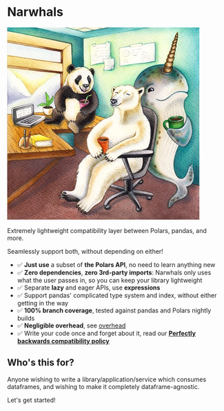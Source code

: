 # Narwhals

![](assets/image.png)

Extremely lightweight compatibility layer between Polars, pandas, and more.

Seamlessly support both, without depending on either!

- ✅ **Just use** a subset of **the Polars API**, no need to learn anything new
- ✅ **Zero dependencies**, **zero 3rd-party imports**: Narwhals only uses what
  the user passes in, so you can keep your library lightweight
- ✅ Separate **lazy** and eager APIs, use **expressions**
- ✅ Support pandas' complicated type system and index, without
  either getting in the way
- ✅ **100% branch coverage**, tested against pandas and Polars nightly builds
- ✅ **Negligible overhead**, see [overhead](https://narwhals-dev.github.io/narwhals/overhead/)
- ✅ Write your code once and forget about it, read our [**Perfectly backwards compatibility policy**](https://narwhals-dev.github.io/narwhals/backcompat/)

## Who's this for?

Anyone wishing to write a library/application/service which consumes dataframes, and wishing to make it
completely dataframe-agnostic.

Let's get started!
